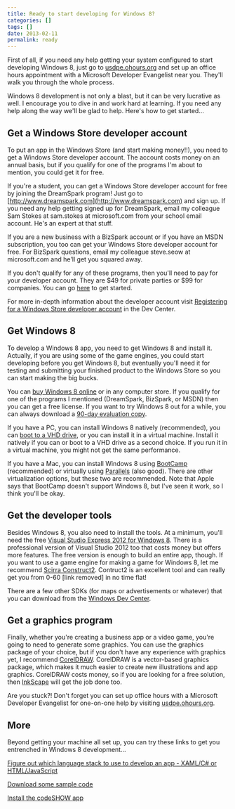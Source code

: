```yaml
---
title: Ready to start developing for Windows 8?
categories: []
tags: []
date: 2013-02-11
permalink: ready
---
```


First of all, if you need any help getting your system configured to start developing Windows 8, just go to [usdpe.ohours.org](http://usdpe.ohours.org) and set up an office hours appointment with a Microsoft Developer Evangelist near you. They&#39;ll walk you through the whole process.

Windows 8 development is not only a blast, but it can be very lucrative as well. I encourage you to dive in and work hard at learning. If you need any help along the way we&#39;ll be glad to help. Here&#39;s how to get started...

## Get a Windows Store developer account

To put an app in the Windows Store (and start making money!!), you need to get a Windows Store developer account. The account costs money on an annual basis, but if you qualify for one of the programs I&#39;m about to mention, you could get it for free.

If you&#39;re a student, you can get a Windows Store developer account for free by joining the DreamSpark program! Just go to [http://www.dreamspark.com](http://www.dreamspark.com) and sign up. If you need any help getting signed up for DreamSpark, email my colleague Sam Stokes at sam.stokes at microsoft.com from your school email account. He&#39;s an expert at that stuff.

If you are a new business with a BizSpark account or if you have an MSDN subscription, you too can get your Windows Store developer account for free. For BizSpark questions, email my colleague steve.seow at microsoft.com and he&#39;ll get you squared away.

If you don&#39;t qualify for any of these programs, then you&#39;ll need to pay for your developer account. They are $49 for private parties or $99 for companies. You can go [here](https://appdev.microsoft.com/StorePortals/en-us/Account/Signup/Start) to get started.

For more in-depth information about the developer account visit [Registering for a Windows Store developer account](http://msdn.microsoft.com/en-us/library/windows/apps/hh868184.aspx) in the Dev Center.

## Get Windows 8

To develop a Windows 8 app, you need to get Windows 8 and install it. Actually, if you are using some of the game engines, you could start developing before you get Windows 8, but eventually you&#39;ll need it for testing and submitting your finished product to the Windows Store so you can start making the big bucks.

You can [buy Windows 8 online](http://windows.microsoft.com/en-US/windows/buy?ocid=GA8_O_WOL_Hero_ShopHP_FPP_Null) or in any computer store. If you qualify for one of the programs I mentioned (DreamSpark, BizSpark, or MSDN) then you can get a free license. If you want to try Windows 8 out for a while, you can always download a [90-day evaluation copy](http://www.microsoft.com/click/services/Redirect2.ashx?CR_CC=200125101).

If you have a PC, you can install Windows 8 natively (recommended), you can [boot to a VHD drive](http://www.hanselman.com/blog/GuideToInstallingAndBootingWindows8DeveloperPreviewOffAVHDVirtualHardDisk.aspx), or you can install it in a virtual machine. Install it natively if you can or boot to a VHD drive as a second choice. If you run it in a virtual machine, you might not get the same performance.

If you have a Mac, you can install Windows 8 using [BootCamp](http://support.apple.com/kb/HT1461) (recommended) or virtually using [Parallels](http://www.parallels.com/) (also good). There are other virtualization options, but these two are recommended. Note that Apple says that BootCamp doesn&#39;t support Windows 8, but I&#39;ve seen it work, so I think you&#39;ll be okay.

## Get the developer tools

Besides Windows 8, you also need to install the tools. At a minimum, you&#39;ll need the free [Visual Studio Express 2012 for Windows 8](http://www.microsoft.com/visualstudio/eng/products/visual-studio-express-for-windows-8). There is a professional version of Visual Studio 2012 too that costs money but offers more features. The free version is enough to build an entire app, though. If you want to use a game engine for making a game for Windows 8, let me recommend [Scirra Construct2](https://www.scirra.com/construct2/releases/r114/download). Contruct2 is an excellent tool and can really get you from 0-60 [link removed] in no time flat!

There are a few other SDKs (for maps or advertisements or whatever) that you can download from the [Windows Dev Center](http://msdn.microsoft.com/windows/apps/br229516).

## Get a graphics program

Finally, whether you&#39;re creating a business app or a video game, you&#39;re going to need to generate some graphics. You can use the graphics package of your choice, but if you don&#39;t have any experience with graphics yet, I recommend [CorelDRAW](http://www.corel.com/corel/product/index.jsp?pid=prod4260069). CorelDRAW is a vector-based graphics package, which makes it much easier to create new illustrations and app graphics. CorelDRAW costs money, so if you are looking for a free solution, then [InkScape](http://inkscape.org/) will get the job done too.

Are you stuck?! Don&#39;t forget you can set up office hours with a Microsoft Developer Evangelist for one-on-one help by visiting [usdpe.ohours.org](http://usdpe.ohours.org).

## More

Beyond getting your machine all set up, you can try these links to get you entrenched in Windows 8 development...

[Figure out which language stack to use to develop an app - XAML/C# or HTML/JavaScript](/post/2012/04/25/Which-Windows-8-Language-Stack-Should-I-Choose)

[Download some sample code](http://code.msdn.microsoft.com/windowsapps)

[Install the codeSHOW app](http://aka.ms/codeshowapp)
